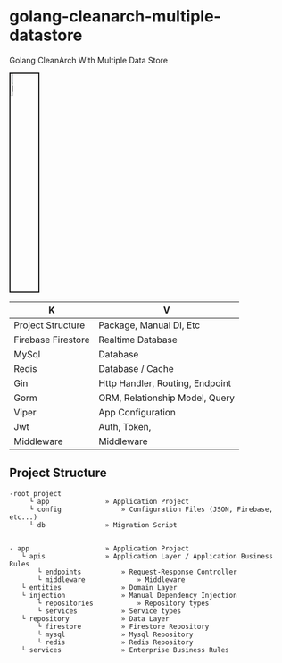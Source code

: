 # golang-cleanarch-multiple-datastore
Golang CleanArch With Multiple Data Store

<a href="https://goreportcard.com/report/github.com/opannapo/golang-cleanarch-multiple-datastore" target="_blank">
<img src="https://goreportcard.com/badge/github.com/opannapo/golang-cleanarch-multiple-datastore" 
alt="IMAGE ALT TEXT HERE" width="10%" height="10%" border="2" />
</a>

| K | V
| ------ | ------ | 
| Project Structure | Package, Manual DI, Etc
| Firebase Firestore | Realtime Database
| MySql | Database
| Redis | Database / Cache
| Gin | Http Handler, Routing, Endpoint
| Gorm | ORM, Relationship Model, Query
| Viper | App Configuration
| Jwt | Auth, Token, 
| Middleware | Middleware




## Project Structure
```
-root project
     └ app 			 	» Application Project
     └ config 				» Configuration Files (JSON, Firebase, etc...)
     └ db 				» Migration Script


- app 					» Application Project 
   └ apis 		 		» Application Layer / Application Business Rules
       └ endpoints 			» Request-Response Controller 
       └ middleware 			» Middleware 
   └ entities 				» Domain Layer
   └ injection				» Manual Dependency Injection
       └ repositories 			» Repository types
       └ services 			» Service types
   └ repository				» Data Layer
       └ firestore 			» Firestore Repository
       └ mysql				» Mysql Repository  
       └ redis 				» Redis Repository
   └ services				» Enterprise Business Rules
```
